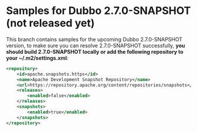 # Samples for Dubbo 2.7.0-SNAPSHOT (not released yet)

This branch contains samples for the upcoming Dubbo 2.7.0-SNAPSHOT version, to make sure you can resolve 2.7.0-SNAPSHOT successfully, **you should build 2.7.0-SNAPSHOT locally or add the following repository to your ~/.m2/settings.xml**: 
```xml
<repository>
    <id>apache.snapshots.https</id>
    <name>Apache Development Snapshot Repository</name>
    <url>https://repository.apache.org/content/repositories/snapshots</url>
    <releases>
        <enabled>false</enabled>
    </releases>
    <snapshots>
        <enabled>true</enabled>
    </snapshots>
</repository>
```
